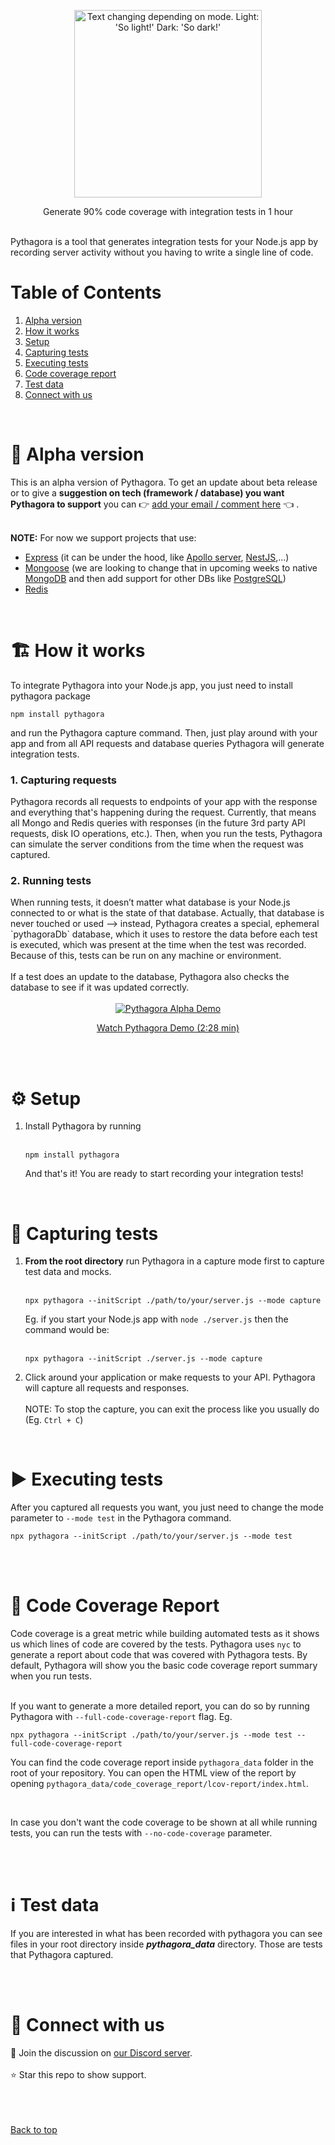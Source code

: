 <p align=center>
  <picture>
    <source media="(prefers-color-scheme: dark)" srcset="https://user-images.githubusercontent.com/10895136/217571898-14e94ea7-75a5-4a50-a7dc-486e10a8b462.png">
    <img height="300px" alt="Text changing depending on mode. Light: 'So light!' Dark: 'So dark!'" src="https://user-images.githubusercontent.com/10895136/217490853-013a21d3-e4a2-4c1d-a38c-e3c835788592.png">
  </picture>
</p>
<p align=center>
  Generate 90% code coverage with integration tests in 1 hour
</p>
<br>
Pythagora is a tool that generates integration tests for your Node.js app by recording server activity without you having to write a single line of code.


<h1 id="tableofcontents">Table of Contents</h1>

1. [Alpha version](#alphaversion)
2. [How it works](#howitworks)
3. [Setup](#setup)
4. [Capturing tests](#capturingtests)
5. [Executing tests](#executingtests)
6. [Code coverage report](#codecoveragereport)
7. [Test data](#testdata)
8. [Connect with us](#connectwithus)

<br>
<h1 id="alphaversion">🏁 Alpha version</h1>
This is an alpha version of Pythagora. To get an update about beta release or to give a <b>suggestion on tech (framework / database) you want Pythagora to support</b> you can 👉 <a href="http://eepurl.com/ikg_nT" target="_blank">add your email / comment here</a> 👈 .
<br>
<br>

<b>NOTE:</b> For now we support projects that use:
   - <a href="https://www.npmjs.com/package/express" target="_blank">Express</a> (it can be under the hood, like <a href="https://www.npmjs.com/package/@apollo/server" target="_blank">Apollo server</a>, <a href="https://nestjs.com/" target="_blank">NestJS</a>,...)
   - <a href="https://www.npmjs.com/package/mongoose" target="_blank">Mongoose</a> (we are looking to change that in upcoming weeks to native <a href="https://www.npmjs.com/package/mongodb" target="_blank">MongoDB</a> and then add support for other DBs like <a href="https://www.postgresql.org/" target="_blank">PostgreSQL</a>)
   - <a href="https://redis.io/" target="_blank">Redis</a>
<br>


<h1 id="howitworks">🏗️ How it works</h1>

To integrate Pythagora into your Node.js app, you just need to install pythagora package
```
npm install pythagora
```
and run the Pythagora capture command. Then, just play around with your app and from all API requests and database queries Pythagora will generate integration tests.

<h3>1. Capturing requests</h3>
Pythagora records all requests to endpoints of your app with the response and everything that's happening during the request. Currently, that means all Mongo and Redis queries with responses (in the future 3rd party API requests, disk IO operations, etc.). Then, when you run the tests, Pythagora can simulate the server conditions from the time when the request was captured.
<h3>2. Running tests</h3>
When running tests, it doesn’t matter what database is your Node.js connected to or what is the state of that database. Actually, that database is never touched or used —> instead, Pythagora creates a special, ephemeral `pythagoraDb` database, which it uses to restore the data before each test is executed, which was present at the time when the test was recorded. Because of this, tests can be run on any machine or environment.
<br>
<br>
If a test does an update to the database, Pythagora also checks the database to see if it was updated correctly.
<br>
<br>
<div align="center">
  <a href="https://youtu.be/KnWjL9f7N8w"><img src="https://user-images.githubusercontent.com/10895136/217778681-bce3186f-c92d-4861-94cd-ad8bad29a2ff.gif" alt="Pythagora Alpha Demo"></a>
</div>
<p align=center>
  <a target="_blank" href="https://youtu.be/KnWjL9f7N8w">Watch Pythagora Demo (2:28 min)</a>
</p>
<br>
<br>
<h1 id="setup">⚙️ Setup</h1>

1. Install Pythagora by running
   <br><br>
   ```
   npm install pythagora
   ```
   And that's it! You are ready to start recording your integration tests!
<br>
<h1 id="capturingtests">🎥 Capturing tests</h1>

1. <b>From the root directory</b> run Pythagora in a capture mode first to capture test data and mocks.
   <br><br>
      ```
      npx pythagora --initScript ./path/to/your/server.js --mode capture
      ```
   Eg. if you start your Node.js app with `node ./server.js` then the command would be:
   <br><br>
      ```
      npx pythagora --initScript ./server.js --mode capture
      ```
2. Click around your application or make requests to your API. Pythagora will capture all requests and responses.
   <br><br>
NOTE: To stop the capture, you can exit the process like you usually do (Eg. `Ctrl + C`)   
<br>
<h1 id="executingtests">▶️ Executing tests</h1>

After you captured all requests you want, you just need to change the mode parameter to `--mode test` in the Pythagora command.
<br>
   ```
   npx pythagora --initScript ./path/to/your/server.js --mode test
   ```   

<br><br>
<h1 id="codecoveragereport">📝 Code Coverage Report</h1>

Code coverage is a great metric while building automated tests as it shows us which lines of code are covered by the tests. Pythagora uses `nyc` to generate a report about code that was covered with Pythagora tests. By default, Pythagora will show you the basic code coverage report summary when you run tests.
<br>
<br>

If you want to generate a more detailed report, you can do so by running Pythagora with `--full-code-coverage-report` flag. Eg.
   ```
   npx pythagora --initScript ./path/to/your/server.js --mode test --full-code-coverage-report
   ```
You can find the code coverage report inside `pythagora_data` folder in the root of your repository. You can open the HTML view of the report by opening `pythagora_data/code_coverage_report/lcov-report/index.html`.

<br>

In case you don't want the code coverage to be shown at all while running tests, you can run the tests with `--no-code-coverage` parameter.

<br><br>
<h1 id="testdata">ℹ️ Test data</h1>
If you are interested in what has been recorded with pythagora
you can see files in your root directory inside <strong><i>pythagora_data</i></strong> directory.
Those are tests that Pythagora captured.



<br><br>
<h1 id="connectwithus">🔗 Connect with us</h1>
💬 Join the discussion on <a href="https://discord.gg/npC5TAfj6e" target="_blank">our Discord server</a>.
<br><br>
⭐ Star this repo to show support.
<br><br>
<br><br>

[Back to top](#tableofcontents)
<br><br>

